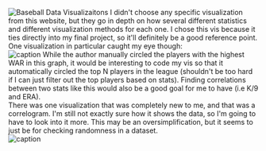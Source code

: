 ![Baseball Data Visualizaitons](https://www.baseballdatascience.com/understanding-common-sabermetric-statistics/)
I didn't choose any specific visualization from this website, but they go in depth on how several different statistics and different visualization methods for each one.
I chose this vis because it ties directly into my final project, so it'll definitely be a good reference point. One visualization in particular caught my eye though:
<br>
![caption](https://raw.githubusercontent.com/jacobadamsky/reflections/master/weird.png)
While the author manually circled the players with the highest WAR in this graph, it would be interesting to code my vis so that it automatically circled the top N players
in the league (shouldn't be too hard if I can just filter out the top players based on stats). Finding correlations between two stats like this would also be a good goal for 
me to have (i.e K/9 and ERA).
<br>
There was one visualization that was completely new to me, and that was a correlogram. I'm still not exactly sure how it shows the data, so I'm going to have to look into it
more. This may be an oversimplification, but it seems to just be for checking randomness in a dataset.
<br>
![caption](https://raw.githubusercontent.com/jacobadamsky/reflections/master/correlogram.png)
